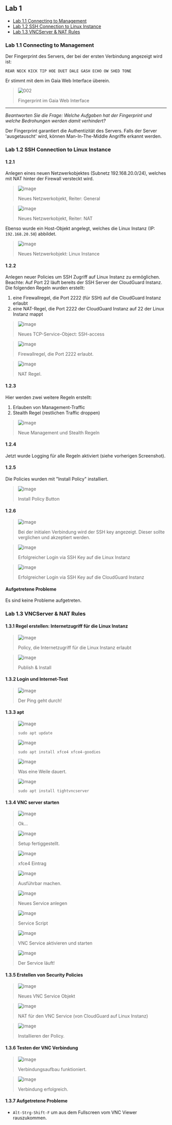 ## Lab 1

<!-- vim-markdown-toc GFM -->

* [Lab 1.1 Connecting to Management](#lab-11-connecting-to-management)
* [Lab 1.2 SSH Connection to Linux Instance](#lab-12-ssh-connection-to-linux-instance)
* [Lab 1.3 VNCServer & NAT Rules](#lab-13-vncserver--nat-rules)

<!-- vim-markdown-toc -->

### Lab 1.1 Connecting to Management

Der Fingerprint des Servers, der bei der ersten Verbindung angezeigt wird ist:

`REAR NECK KICK TIP HOE DUET DALE GASH ECHO OW SHED TONE`

Er stimmt mit dem im Gaia Web Interface überein.

> ![002](https://user-images.githubusercontent.com/173962/116440505-dfc4d180-a850-11eb-9774-08411186ece4.PNG)
>
> Fingerprint im Gaia Web Interface

---

_Beantworten Sie die Frage: Welche Aufgaben hat der Fingerprint und welche Bedrohungen werden damit verhindert?_

Der Fingerprint garantiert die Authentizität des Servers. Falls der Server 'ausgetauscht' wird, können Man-In-The-Middle Angriffe erkannt werden.

### Lab 1.2 SSH Connection to Linux Instance

#### 1.2.1

Anlegen eines neuen Netzwerkobjektes (Subnetz 192.168.20.0/24), welches mit NAT hinter der Firewall versteckt wird.

> ![image](https://user-images.githubusercontent.com/173962/116457764-19530800-a864-11eb-8acc-00c64e2c3783.png)
>
> Neues Netzwerkobjekt, Reiter: General

> ![image](https://user-images.githubusercontent.com/173962/116457797-24a63380-a864-11eb-8b16-17e8f28af12e.png)
>
> Neues Netzwerkobjekt, Reiter: NAT

Ebenso wurde ein Host-Objekt angelegt, welches die Linux Instanz (IP: `192.168.20.50`) abbildet.

> ![image](https://user-images.githubusercontent.com/173962/118277689-54427600-b4c9-11eb-821a-b2399cdb10d4.png)
>
> Neues Netzwerkobjekt: Linux Instance

#### 1.2.2

Anlegen neuer Policies um SSH Zugriff auf Linux Instanz zu ermöglichen. Beachte: Auf Port 22 läuft bereits der SSH Server der CloudGuard Instanz. Die folgenden Regeln wurden erstellt:

1. eine Firewallregel, die Port 2222 (für SSH) auf die CloudGuard Instanz erlaubt
2. eine NAT-Regel, die Port 2222 der CloudGuard Instanz auf 22 der Linux Instanz mappt 

> ![image](https://user-images.githubusercontent.com/173962/116458672-320fed80-a865-11eb-8964-93ca2058e15d.png)
>
> Neues TCP-Service-Object: SSH-access

> ![image](https://user-images.githubusercontent.com/173962/116462870-460a1e00-a86a-11eb-91e4-4a898ec0e51f.png)
>
> Firewallregel, die Port 2222 erlaubt.

> ![image](https://user-images.githubusercontent.com/173962/116461224-4bfeff80-a868-11eb-8dbc-87ca3f20934a.png)
> 
> NAT Regel.

#### 1.2.3

Hier werden zwei weitere Regeln erstellt:

1. Erlauben von Management-Traffic
2. Stealth Regel (restlichen Traffic droppen)

> ![image](https://user-images.githubusercontent.com/173962/118280320-6376f300-b4cc-11eb-98d2-ae16f2c2e0ae.png)
> 
> Neue Management und Stealth Regeln

#### 1.2.4

Jetzt wurde Logging für alle Regeln aktiviert (siehe vorherigen Screenshot).

#### 1.2.5

Die Policies wurden mit "Install Policy" installiert.

>![image](https://user-images.githubusercontent.com/173962/118281344-658d8180-b4cd-11eb-9c90-0cce74d98c8c.png)
>
> Install Policy Button

#### 1.2.6

>![image](https://user-images.githubusercontent.com/173962/116460772-b82d3380-a867-11eb-914c-251b079ddaf4.png)
>
> Bei der initialen Verbindung wird der SSH key angezeigt. Dieser sollte verglichen und akzeptiert werden.


>![image](https://user-images.githubusercontent.com/173962/116462086-5a99e680-a869-11eb-8c1e-d9d56f243200.png)
>
> Erfolgreicher Login via SSH Key auf die Linux Instanz

>![image](https://user-images.githubusercontent.com/173962/116464247-08a69000-a86c-11eb-883b-5481d05206fc.png)
>
> Erfolgreicher Login via SSH Key auf die CloudGuard Instanz

#### Aufgetretene Probleme

Es sind keine Probleme aufgetreten.

### Lab 1.3 VNCServer & NAT Rules

#### 1.3.1 Regel erstellen: Internetzugriff für die Linux Instanz

>![image](https://user-images.githubusercontent.com/173962/118291355-cd48ca00-b4d7-11eb-9123-5c54ac9ad201.png)
>
> Policy, die Internetzugriff für die Linux Instanz erlaubt

>![image](https://user-images.githubusercontent.com/173962/118291408-dd60a980-b4d7-11eb-9d50-fce75bab26f3.png)
>
> Publish & Install

#### 1.3.2 Login und Internet-Test

> ![image](https://user-images.githubusercontent.com/173962/118291914-64158680-b4d8-11eb-9e75-4f89c73b9a53.png)
>
> Der Ping geht durch!

#### 1.3.3 apt

> ![image](https://user-images.githubusercontent.com/173962/118292217-b060c680-b4d8-11eb-84e5-b345d6a55627.png)
>
> `sudo apt update`

> ![image](https://user-images.githubusercontent.com/173962/118292526-02a1e780-b4d9-11eb-8959-95c6d234bbab.png)
>
> `sudo apt install xfce4 xfce4-goodies`

>![image](https://user-images.githubusercontent.com/173962/118292823-53194500-b4d9-11eb-967c-2c7571bb2338.png)
>
> Was eine Weile dauert.

> ![image](https://user-images.githubusercontent.com/173962/118292958-73e19a80-b4d9-11eb-83fb-509486069f89.png)
>
> `sudo apt install tightvncserver`


#### 1.3.4 VNC server starten

> ![image](https://user-images.githubusercontent.com/173962/118293263-c327cb00-b4d9-11eb-83d5-7d7f126e8941.png)
>
> Ok...

> ![image](https://user-images.githubusercontent.com/173962/118293930-798bb000-b4da-11eb-8d1f-f358cb2f69c8.png)
> 
> Setup fertiggestellt.

> ![image](https://user-images.githubusercontent.com/173962/118294464-0898c800-b4db-11eb-8e9b-2f4ba395b421.png)
>
> xfce4 Eintrag

> ![image](https://user-images.githubusercontent.com/173962/118294764-5ad9e900-b4db-11eb-9c0c-3fdab2a211f0.png)
>
> Ausführbar machen.

> ![image](https://user-images.githubusercontent.com/173962/118294941-8fe63b80-b4db-11eb-9252-ec59a880dcf8.png)
>
> Neues Service anlegen

> ![image](https://user-images.githubusercontent.com/173962/118295666-6da0ed80-b4dc-11eb-906e-8c0269d18ee1.png)
>
> Service Script

> ![image](https://user-images.githubusercontent.com/173962/118295867-a04ae600-b4dc-11eb-8bc5-7585ef8ed0ab.png)
> 
> VNC Service aktivieren und starten

> ![image](https://user-images.githubusercontent.com/173962/118296300-1a7b6a80-b4dd-11eb-8098-f27ae0ef6765.png)
>
> Der Service läuft!


#### 1.3.5 Erstellen von Security Policies

> ![image](https://user-images.githubusercontent.com/173962/118298315-9bd3fc80-b4df-11eb-83a7-2c804f96840b.png)
>
> Neues VNC Service Objekt

> ![image](https://user-images.githubusercontent.com/173962/118298535-dd64a780-b4df-11eb-8a06-f0fe782a0032.png)
>
> NAT für den VNC Service (von CloudGuard auf Linux Instanz)

> ![image](https://user-images.githubusercontent.com/173962/118298780-33394f80-b4e0-11eb-9b1c-b7b189eb7ba1.png)
>
> Installieren der Policy.

#### 1.3.6 Testen der VNC Verbindung

> ![image](https://user-images.githubusercontent.com/173962/118299065-94f9b980-b4e0-11eb-958e-66c9221d173f.png)
>
> Verbindungsaufbau funktioniert.

> ![image](https://user-images.githubusercontent.com/173962/118299273-d68a6480-b4e0-11eb-882b-f39fb3cfe021.png)
>
> Verbindung erfolgreich.

#### 1.3.7 Aufgetretene Probleme

* `Alt-Strg-Shift-F` um aus dem Fullscreen vom VNC Viewer rauszukommen.

